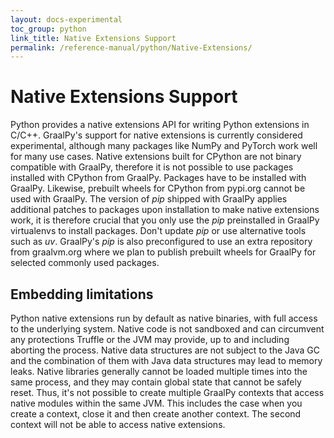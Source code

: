 ```yaml
---
layout: docs-experimental
toc_group: python
link_title: Native Extensions Support
permalink: /reference-manual/python/Native-Extensions/
---
```


# Native Extensions Support

Python provides a native extensions API for writing Python extensions in C/C++. GraalPy's support for native extensions
is currently considered experimental, although many packages like NumPy and PyTorch work well for many use cases.
Native extensions built for CPython are not binary compatible with GraalPy, therefore it is not possible to use packages
installed with CPython from GraalPy. Packages have to be installed with GraalPy. Likewise, prebuilt wheels for CPython
from pypi.org cannot be used with GraalPy.
The version of *pip* shipped with GraalPy applies additional patches to packages upon installation to make native
extensions work, it is therefore crucial that you only use the *pip* preinstalled in GraalPy virtualenvs to install
packages. Don't update *pip* or use alternative tools such as *uv*. GraalPy's *pip* is also preconfigured to use an
extra repository from graalvm.org where we plan to publish prebuilt wheels for GraalPy for selected commonly used
packages.

## Embedding limitations

Python native extensions run by default as native binaries, with full access to the underlying system.
Native code is not sandboxed and can circumvent any protections Truffle or the JVM may provide, up to and including
aborting the process.
Native data structures are not subject to the Java GC and the combination of them with Java data structures may lead to
memory leaks.
Native libraries generally cannot be loaded multiple times into the same process, and they may contain global state that
cannot be safely reset. Thus, it's not possible to create multiple GraalPy contexts that access native modules within
the same JVM. This includes the case when you create a context, close it and then create another context. The second
context will not be able to access native extensions.
